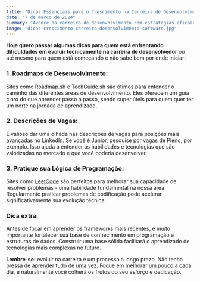 ```yaml
---
title: "Dicas Essenciais para o Crescimento na Carreira de Desenvolvimento de Software"
date: "7 de março de 2024"
summary: "Avance na carreira de desenvolvimento com estratégias eficazes: explore roadmaps, entenda descrições de vagas e aprimore sua lógica de programação. Guia ideal para evolução técnica."
image: "dicas-crescimento-carreira-desenvolvimento-software.jpg"
---
```


**Hoje quero passar algumas dicas para quem está enfrentando dificuldades em evoluir tecnicamente na carreira de desenvolvedor** ou até mesmo para quem está começando e não sabe bem por onde iniciar:

### 1. **Roadmaps de Desenvolvimento:**
Sites como [Roadmap.sh](https://roadmap.sh) e [TechGuide.sh](https://techguide.sh) são ótimos para entender o caminho das diferentes áreas de desenvolvimento. Eles oferecem um guia claro do que aprender passo a passo, sendo super úteis para quem quer ter um norte na jornada de aprendizado.

### 2. **Descrições de Vagas:**
É valioso dar uma olhada nas descrições de vagas para posições mais avançadas no LinkedIn. Se você é Júnior, pesquise por vagas de Pleno, por exemplo. Isso ajuda a entender as habilidades e tecnologias que são valorizadas no mercado e que você poderia desenvolver.

### 3. **Pratique sua Lógica de Programação:**
Sites como [LeetCode](https://leetcode.com) são perfeitos para melhorar sua capacidade de resolver problemas - uma habilidade fundamental na nossa área. Regularmente praticar problemas de codificação pode acelerar significativamente sua evolução técnica.

### Dica extra:
Antes de focar em aprender os frameworks mais recentes, é muito importante fortalecer sua base de conhecimento em programação e estruturas de dados. Construir uma base sólida facilitará o aprendizado de tecnologias mais complexas no futuro.

**Lembre-se:** evoluir na carreira é um processo a longo prazo. Não tenha pressa de aprender tudo de uma vez. Foque em melhorar um pouco a cada dia, e naturalmente você colherá os frutos do seu esforço e dedicação.
